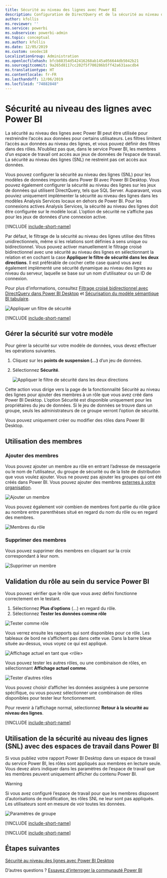 ```yaml
---
title: Sécurité au niveau des lignes avec Power BI
description: Configuration de DirectQuery et de la sécurité au niveau des lignes pour les jeux de données importés dans le service Power BI
author: kfollis
ms.reviewer: ''
ms.service: powerbi
ms.subservice: powerbi-admin
ms.topic: conceptual
ms.author: kfollis
ms.date: 12/05/2019
ms.custom: seodec18
LocalizationGroup: Administration
ms.openlocfilehash: bfcb88354d542416268ab145a056644db5042b21
ms.sourcegitcommit: 9a265d8117cc202f5f700286b5ff42a631aacdb4
ms.translationtype: HT
ms.contentlocale: fr-FR
ms.lasthandoff: 12/06/2019
ms.locfileid: "74882848"
---
```

# <a name="row-level-security-rls-with-power-bi"></a>Sécurité au niveau des lignes avec Power BI

La sécurité au niveau des lignes avec Power BI peut être utilisée pour restreindre l’accès aux données pour certains utilisateurs. Les filtres limitent l’accès aux données au niveau des lignes, et vous pouvez définir des filtres dans des rôles. N’oubliez pas que, dans le service Power BI, les membres d’un espace de travail ont accès aux jeux de données de l’espace de travail. La sécurité au niveau des lignes (SNL) ne restreint pas cet accès aux données.

Vous pouvez configurer la sécurité au niveau des lignes (SNL) pour les modèles de données importés dans Power BI avec Power BI Desktop. Vous pouvez également configurer la sécurité au niveau des lignes sur les jeux de données qui utilisent DirectQuery, tels que SQL Server. Auparavant, vous pouviez uniquement implémenter la sécurité au niveau des lignes dans les modèles Analysis Services locaux en dehors de Power BI. Pour les connexions actives Analysis Services, la sécurité au niveau des lignes doit être configurée sur le modèle local. L’option de sécurité ne s’affiche pas pour les jeux de données d’une connexion active.

[!INCLUDE [include-short-name](./includes/rls-desktop-define-roles.md)]

Par défaut, le filtrage de la sécurité au niveau des lignes utilise des filtres unidirectionnels, même si les relations sont définies à sens unique ou bidirectionnel. Vous pouvez activer manuellement le filtrage croisé bidirectionnel avec une sécurité au niveau des lignes en sélectionnant la relation et en cochant la case **Appliquer le filtre de sécurité dans les deux directions**. Il est préférable de cocher cette case quand vous avez également implémenté une sécurité dynamique au niveau des lignes au niveau du serveur, laquelle se base sur un nom d’utilisateur ou un ID de connexion.

Pour plus d’informations, consultez [Filtrage croisé bidirectionnel avec DirectQuery dans Power BI Desktop](desktop-bidirectional-filtering.md) et [Sécurisation du modèle sémantique BI tabulaire](https://download.microsoft.com/download/D/2/0/D20E1C5F-72EA-4505-9F26-FEF9550EFD44/Securing%20the%20Tabular%20BI%20Semantic%20Model.docx).

![Appliquer un filtre de sécurité](media/service-admin-rls/rls-apply-security-filter.png)


[!INCLUDE [include-short-name](./includes/rls-desktop-view-as-roles.md)]

## <a name="manage-security-on-your-model"></a>Gérer la sécurité sur votre modèle

Pour gérer la sécurité sur votre modèle de données, vous devez effectuer les opérations suivantes.

1. Cliquez sur les **points de suspension (…)** d’un jeu de données.
2. Sélectionnez **Sécurité**.
   
   ![Appliquer le filtre de sécurité dans les deux directions](media/service-admin-rls/rls-security.png)

Cette action vous dirige vers la page de la fonctionnalité Sécurité au niveau des lignes pour ajouter des membres à un rôle que vous avez créé dans Power BI Desktop. L’option Sécurité est disponible uniquement pour les propriétaires du jeu de données. Si le jeu de données se trouve dans un groupe, seuls les administrateurs de ce groupe verront l’option de sécurité. 

Vous pouvez uniquement créer ou modifier des rôles dans Power BI Desktop.

## <a name="working-with-members"></a>Utilisation des membres

### <a name="add-members"></a>Ajouter des membres

Vous pouvez ajouter un membre au rôle en entrant l’adresse de messagerie ou le nom de l’utilisateur, du groupe de sécurité ou de la liste de distribution que vous voulez ajouter. Vous ne pouvez pas ajouter les groupes qui ont été créés dans Power BI. Vous pouvez ajouter des membres [externes à votre organisation](whitepaper-azure-b2b-power-bi.md#data-security-for-external-partners).

![Ajouter un membre](media/service-admin-rls/rls-add-member.png)

Vous pouvez également voir combien de membres font partie du rôle grâce au nombre entre parenthèses situé en regard du nom du rôle ou en regard des membres.

![Membres du rôle](media/service-admin-rls/rls-member-count.png)

### <a name="remove-members"></a>Supprimer des membres

Vous pouvez supprimer des membres en cliquant sur la croix correspondant à leur nom. 

![Supprimer un membre](media/service-admin-rls/rls-remove-member.png)

## <a name="validating-the-role-within-the-power-bi-service"></a>Validation du rôle au sein du service Power BI

Vous pouvez vérifier que le rôle que vous avez défini fonctionne correctement en le testant. 

1. Sélectionnez **Plus d’options** (...) en regard du rôle.
2. Sélectionnez **Tester les données comme rôle**

![Tester comme rôle](media/service-admin-rls/rls-test-role.png)

Vous verrez ensuite les rapports qui sont disponibles pour ce rôle. Les tableaux de bord ne s’affichent pas dans cette vue. Dans la barre bleue située au-dessus, vous voyez ce qui est appliqué.

![Affichage actuel en tant que <rôle>](media/service-admin-rls/rls-test-role2.png)

Vous pouvez tester les autres rôles, ou une combinaison de rôles, en sélectionnant **Affichage actuel comme**.

![Tester d’autres rôles](media/service-admin-rls/rls-test-role3.png)

Vous pouvez choisir d’afficher les données assignées à une personne spécifique, ou vous pouvez sélectionner une combinaison de rôles disponibles pour tester leur fonctionnement. 

Pour revenir à l’affichage normal, sélectionnez **Retour à la sécurité au niveau des lignes**.

[!INCLUDE [include-short-name](./includes/rls-usernames.md)]

## <a name="using-rls-with-workspaces-in-power-bi"></a>Utilisation de la sécurité au niveau des lignes (SNL) avec des espaces de travail dans Power BI

Si vous publiez votre rapport Power BI Desktop dans un espace de travail du service Power BI, les rôles sont appliqués aux membres en lecture seule. Vous devez alors indiquer dans les paramètres de l’espace de travail que les membres peuvent uniquement afficher du contenu Power BI.

> [!WARNING]
> Si vous avez configuré l’espace de travail pour que les membres disposent d’autorisations de modification, les rôles SNL ne leur sont pas appliqués. Les utilisateurs sont en mesure de voir toutes les données.

![Paramètres de groupe](media/service-admin-rls/rls-group-settings.png)

[!INCLUDE [include-short-name](./includes/rls-limitations.md)]

[!INCLUDE [include-short-name](./includes/rls-faq.md)]

## <a name="next-steps"></a>Étapes suivantes
[Sécurité au niveau des lignes avec Power BI Desktop](desktop-rls.md)  

D’autres questions ? [Essayez d’interroger la communauté Power BI](https://community.powerbi.com/)
